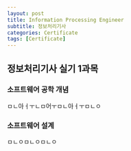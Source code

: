 ```yaml
---
layout: post
title: Information Processing Engineer
subtitle: 정보처리기사
categories: Certificate
tags: [Certificate]
---
```


## 정보처리기사 실기 1과목
### 소프트웨어 공학 개념
ㅁㄴ아ㅓㅜㄴㅁ어ㅜㅁㄴ아ㅓㅜㅁㄴㅇ
### 소프트웨어 설계
ㅁㄴㅇㅁㄴㅇㅁㄴㅇ

